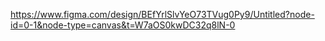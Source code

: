 https://www.figma.com/design/BEfYrlSlvYeO73TVug0Py9/Untitled?node-id=0-1&node-type=canvas&t=W7aOS0kwDC32q8lN-0
